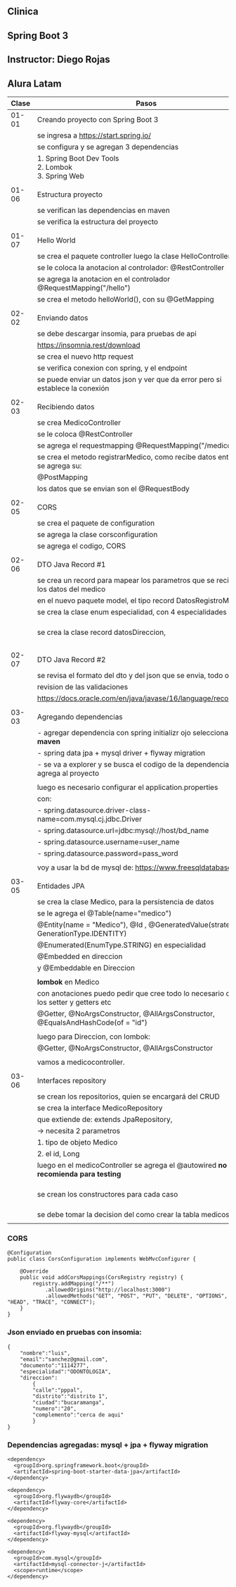 ## Clinica
## Spring Boot 3
## Instructor: Diego Rojas
## Alura Latam

| Clase | Pasos                                                                                  | Errores/Observación                            |
|-------|----------------------------------------------------------------------------------------|------------------------------------------------|
| 01-01 | Creando proyecto con Spring Boot 3                                                     |                                                |
|       | se ingresa a https://start.spring.io/                                                  |                                                |
|       | se configura y se agregan 3 dependencias                                               |                                                |
|       | 1. Spring Boot Dev Tools<br/>2. Lombok <br/>3. Spring Web                              |                                                |
|       |                                                                                        |                                                |
| 01-06 | Estructura proyecto                                                                    | ![img.png](img.png)                            |
|       | se verifican las dependencias en maven                                                 |                                                |
|       | se verifica la estructura del proyecto                                                 | ![img_1.png](img_1.png)                        |
|       |                                                                                        |                                                |
| 01-07 | Hello World                                                                            |                                                |
|       | se crea el paquete controller luego la clase HelloController                           |                                                |
|       | se le coloca la anotacion al controlador: @RestController                              |                                                |
|       | se agrega la anotacion en el controlador @RequestMapping("/hello")                     | ![img_2.png](img_2.png)                        |
|       | se crea el metodo helloWorld(), con su @GetMapping                                     |                                                |
|       |                                                                                        |                                                |
| 02-02 | Enviando datos                                                                         | ![img_3.png](img_3.png)                        |
|       | se debe descargar insomia, para pruebas de api                                         |                                                |
|       | https://insomnia.rest/download                                                         |                                                |
|       | se crea el nuevo http request                                                          | ![img_4.png](img_4.png)                        |
|       | se verifica conexion con spring, y el endpoint                                         | ![img_5.png](img_5.png)                        |
|       | se puede enviar un datos json y ver que da error pero si establece la conexión         |                                                |
|       |                                                                                        |                                                |
| 02-03 | Recibiendo datos                                                                       |                                                |
|       | se crea MedicoController                                                               |                                                |
|       | se le coloca @RestController                                                           |                                                |
|       | se agrega el requestmapping  @RequestMapping("/medicos")                               |                                                |
|       | se crea el metodo registrarMedico, como recibe datos entonces se agrega su:            | ![img_6.png](img_6.png)                        |
|       | @PostMapping                                                                           |                                                |
|       | los datos que se envian son el @RequestBody                                            | ![img_7.png](img_7.png)                        |
|       |                                                                                        |                                                |
| 02-05 | CORS                                                                                   |                                                |
|       | se crea el paquete de configuration                                                    |                                                |
|       | se agrega la clase corsconfiguration                                                   |                                                |
|       | se agrega el codigo, CORS                                                              |                                                |
|       |                                                                                        |                                                |
| 02-06 | DTO Java Record #1                                                                     |                                                |
|       | se crea un record para mapear los parametros que se reciben de los datos del medico    |                                                |
|       | en el nuevo paquete model, el tipo record DatosRegistroMedico                          |                                                |
|       | se crea la clase enum especialidad, con 4 especialidades                               | ![img_8.png](img_8.png)                        |
|       | se crea la clase record datosDireccion,                                                | muestra ok, solo envio datos, sin direccion    |
|       |                                                                                        |                                                |
| 02-07 | DTO Java Record #2                                                                     | ![img_9.png](img_9.png)                        |
|       | se revisa el formato del dto y del json que se envia, todo ok                          |                                                |
|       | revision de las validaciones                                                           | ![img_10.png](img_10.png)                      |
|       | https://docs.oracle.com/en/java/javase/16/language/records.html                        |                                                |
|       |                                                                                        |                                                |
| 03-03 | Agregando dependencias                                                                 |                                                |
|       | - agregar dependencia con spring initializr  ojo seleccionar **maven**                 | ![img_11.png](img_11.png)                      |
|       | - spring data jpa + mysql driver + flyway migration                                    |                                                |
|       | - se va a explorer y se busca el codigo de la dependencia y se agrega al proyecto      |                                                |
|       |                                                                                        |                                                |
|       | luego es necesario configurar el application.properties                                |                                                |
|       | con:                                                                                   |                                                |
|       | - spring.datasource.driver-class-name=com.mysql.cj.jdbc.Driver                         |                                                |
|       | - spring.datasource.url=jdbc:mysql://host/bd_name                                      |                                                |
|       | - spring.datasource.username=user_name                                                 |                                                |
|       | - spring.datasource.password=pass_word                                                 |                                                |
|       |                                                                                        |                                                |
|       | voy a usar la bd de mysql de: https://www.freesqldatabase.com/                         |                                                |
|       |                                                                                        |                                                |
| 03-05 | Entidades JPA                                                                          |                                                |
|       | se crea la clase Medico, para la persistencia de datos                                 |                                                |
|       | se le agrega el @Table(name="medico")                                                  |                                                |
|       | @Entity(name = "Medico"), @Id , @GeneratedValue(strategy = GenerationType.IDENTITY)    |                                                |
|       | @Enumerated(EnumType.STRING) en especialidad                                           |                                                |
|       | @Embedded en direccion                                                                 |                                                |
|       | y @Embeddable en Direccion                                                             |                                                |
|       |                                                                                        |                                                |
|       | **lombok**  en Medico                                                                  |                                                |
|       | con anotaciones puedo pedir que cree todo lo necesario como los setter y getters etc   |                                                |
|       | @Getter,  @NoArgsConstructor, @AllArgsConstructor, @EqualsAndHashCode(of = "id")       |                                                |
|       |                                                                                        |                                                |
|       | luego para Direccion, con lombok:                                                      |                                                |
|       | @Getter, @NoArgsConstructor, @AllArgsConstructor                                       |                                                |
|       |                                                                                        |                                                |
|       | vamos a medicocontroller.                                                              |                                                |
|       |                                                                                        |                                                |
| 03-06 | Interfaces repository                                                                  |                                                |
|       | se crean los repositorios, quien se encargará del CRUD                                 |                                                |
|       | se crea la interface MedicoRepository                                                  |                                                |
|       | que extiende de: extends JpaRepository,                                                |                                                |
|       | -> necesita 2 parametros                                                               |                                                |
|       | 1. tipo de objeto    Medico                                                            |                                                |
|       | 2. el id,  Long                                                                        |                                                |
|       | luego en el medicoController se agrega el @autowired **no se recomienda para testing** | da error en insomia: ![img_12.png](img_12.png) |
|       | se crean los constructores para cada caso                                              | dice que la tabla no existe. la tabla medicos  |
|       | se debe tomar la decision del como crear la tabla medicos...                           |  ![img_13.png](img_13.png)                                              |
|       |                                                                                        |                                                                         |


### CORS
    @Configuration
    public class CorsConfiguration implements WebMvcConfigurer {
    
        @Override
        public void addCorsMappings(CorsRegistry registry) {
            registry.addMapping("/**")
                .allowedOrigins("http://localhost:3000")
                .allowedMethods("GET", "POST", "PUT", "DELETE", "OPTIONS", "HEAD", "TRACE", "CONNECT");
        }
    }

### Json enviado en pruebas con insomia:
    
    {
        "nombre":"luis",
        "email":"sanchez@gmail.com",
        "documento":"1114277",
        "especialidad":"ODONTOLOGIA",
        "direccion":
            {
            "calle":"pppal",
            "distrito":"distrito 1",
            "ciudad":"bucaramanga",
            "numero":"20",
            "complemento":"cerca de aqui"
            }
    }
    

### Dependencias agregadas: mysql + jpa + flyway migration

    <dependency>
      <groupId>org.springframework.boot</groupId>
      <artifactId>spring-boot-starter-data-jpa</artifactId>
    </dependency>

    <dependency>
      <groupId>org.flywaydb</groupId>
      <artifactId>flyway-core</artifactId>
    </dependency>

    <dependency>
      <groupId>org.flywaydb</groupId>
      <artifactId>flyway-mysql</artifactId>
    </dependency>

    <dependency>
      <groupId>com.mysql</groupId>
      <artifactId>mysql-connector-j</artifactId>
      <scope>runtime</scope>
    </dependency>
